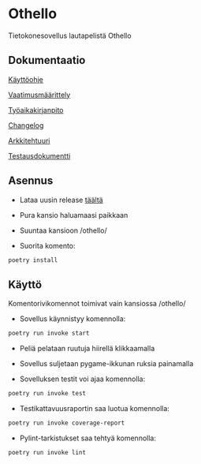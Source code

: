 # Othello

Tietokonesovellus lautapelistä Othello

## Dokumentaatio

[Käyttöohje](https://github.com/ArtturiV/ot-harjoitustyo/blob/master/othello/dokumentaatio/kayttoohje.md)

[Vaatimusmäärittely](https://github.com/ArtturiV/ot-harjoitustyo/blob/master/othello/dokumentaatio/vaatimusmaarittely.md)

[Työaikakirjanpito](https://github.com/ArtturiV/ot-harjoitustyo/blob/master/othello/dokumentaatio/tuntikirjanpito.md)

[Changelog](https://github.com/ArtturiV/ot-harjoitustyo/blob/master/othello/dokumentaatio/changelog.md)

[Arkkitehtuuri](https://github.com/ArtturiV/ot-harjoitustyo/blob/master/othello/dokumentaatio/arkkitehtuuri.md)

[Testausdokumentti](https://github.com/ArtturiV/ot-harjoitustyo/blob/master/othello/dokumentaatio/testaus.md)

## Asennus

- Lataa uusin release [täältä](https://github.com/ArtturiV/ot-harjoitustyo/releases)

- Pura kansio haluamaasi paikkaan

- Suuntaa kansioon /othello/

- Suorita komento:

```bash
poetry install
```

## Käyttö

Komentorivikomennot toimivat vain kansiossa /othello/

- Sovellus käynnistyy komennolla:

```bash
poetry run invoke start
```

- Peliä pelataan ruutuja hiirellä klikkaamalla

- Sovellus suljetaan pygame-ikkunan ruksia painamalla

- Sovelluksen testit voi ajaa komennolla:

```bash
poetry run invoke test
```

- Testikattavuusraportin saa luotua komennolla:

```bash
poetry run invoke coverage-report
```

- Pylint-tarkistukset saa tehtyä komennolla:

```bash
poetry run invoke lint
```
